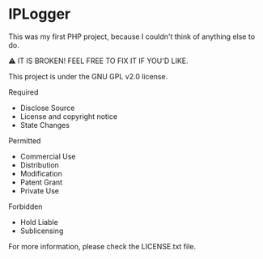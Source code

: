 <h1>IPLogger</h1>
This was my first PHP project, because I couldn't think of anything else to do.

:warning: IT IS BROKEN! FEEL FREE TO FIX IT IF YOU'D LIKE.

This project is under the GNU GPL v2.0 license.

Required
- Disclose Source
- License and copyright notice
- State Changes

Permitted
- Commercial Use
- Distribution
- Modification
- Patent Grant
- Private Use

Forbidden
- Hold Liable
- Sublicensing

For more information, please check the LICENSE.txt file.
